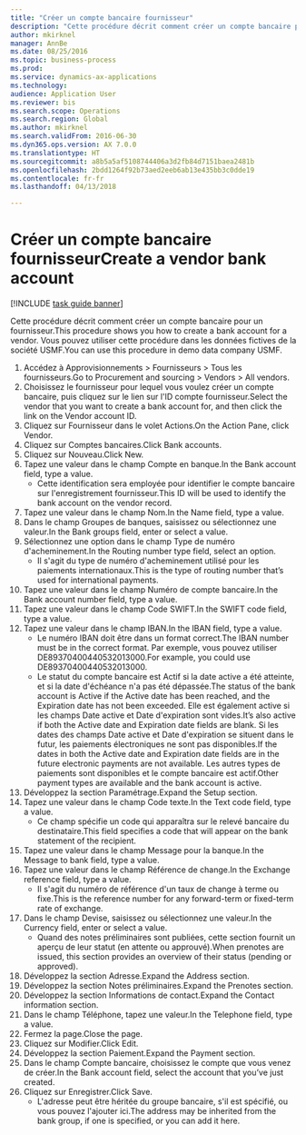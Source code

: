 ```yaml
--- 
title: "Créer un compte bancaire fournisseur"
description: "Cette procédure décrit comment créer un compte bancaire pour un fournisseur."
author: mkirknel
manager: AnnBe
ms.date: 08/25/2016
ms.topic: business-process
ms.prod: 
ms.service: dynamics-ax-applications
ms.technology: 
audience: Application User
ms.reviewer: bis
ms.search.scope: Operations
ms.search.region: Global
ms.author: mkirknel
ms.search.validFrom: 2016-06-30
ms.dyn365.ops.version: AX 7.0.0
ms.translationtype: HT
ms.sourcegitcommit: a8b5a5af5108744406a3d2fb84d7151baea2481b
ms.openlocfilehash: 2bdd1264f92b73aed2eeb6ab13e435bb3c0dde19
ms.contentlocale: fr-fr
ms.lasthandoff: 04/13/2018

---
```

# <a name="create-a-vendor-bank-account"></a><span data-ttu-id="b94ac-103">Créer un compte bancaire fournisseur</span><span class="sxs-lookup"><span data-stu-id="b94ac-103">Create a vendor bank account</span></span>

[!INCLUDE [task guide banner](../../includes/task-guide-banner.md)]

<span data-ttu-id="b94ac-104">Cette procédure décrit comment créer un compte bancaire pour un fournisseur.</span><span class="sxs-lookup"><span data-stu-id="b94ac-104">This procedure shows you how to create a bank account for a vendor.</span></span> <span data-ttu-id="b94ac-105">Vous pouvez utiliser cette procédure dans les données fictives de la société USMF.</span><span class="sxs-lookup"><span data-stu-id="b94ac-105">You can use this procedure in demo data company USMF.</span></span>

1. <span data-ttu-id="b94ac-106">Accédez à Approvisionnements > Fournisseurs > Tous les fournisseurs.</span><span class="sxs-lookup"><span data-stu-id="b94ac-106">Go to Procurement and sourcing > Vendors > All vendors.</span></span>
2. <span data-ttu-id="b94ac-107">Choisissez le fournisseur pour lequel vous voulez créer un compte bancaire, puis cliquez sur le lien sur l'ID compte fournisseur.</span><span class="sxs-lookup"><span data-stu-id="b94ac-107">Select the vendor that you want to create a bank account for, and then click the link on the Vendor account ID.</span></span>
3. <span data-ttu-id="b94ac-108">Cliquez sur Fournisseur dans le volet Actions.</span><span class="sxs-lookup"><span data-stu-id="b94ac-108">On the Action Pane, click Vendor.</span></span>
4. <span data-ttu-id="b94ac-109">Cliquez sur Comptes bancaires.</span><span class="sxs-lookup"><span data-stu-id="b94ac-109">Click Bank accounts.</span></span>
5. <span data-ttu-id="b94ac-110">Cliquez sur Nouveau.</span><span class="sxs-lookup"><span data-stu-id="b94ac-110">Click New.</span></span>
6. <span data-ttu-id="b94ac-111">Tapez une valeur dans le champ Compte en banque.</span><span class="sxs-lookup"><span data-stu-id="b94ac-111">In the Bank account field, type a value.</span></span>
    * <span data-ttu-id="b94ac-112">Cette identification sera employée pour identifier le compte bancaire sur l'enregistrement fournisseur.</span><span class="sxs-lookup"><span data-stu-id="b94ac-112">This ID will be used to identify the bank account on the vendor record.</span></span>  
7. <span data-ttu-id="b94ac-113">Tapez une valeur dans le champ Nom.</span><span class="sxs-lookup"><span data-stu-id="b94ac-113">In the Name field, type a value.</span></span>
8. <span data-ttu-id="b94ac-114">Dans le champ Groupes de banques, saisissez ou sélectionnez une valeur.</span><span class="sxs-lookup"><span data-stu-id="b94ac-114">In the Bank groups field, enter or select a value.</span></span>
9. <span data-ttu-id="b94ac-115">Sélectionnez une option dans le champ Type de numéro d'acheminement.</span><span class="sxs-lookup"><span data-stu-id="b94ac-115">In the Routing number type field, select an option.</span></span>
    * <span data-ttu-id="b94ac-116">Il s'agit du type de numéro d'acheminement utilisé pour les paiements internationaux.</span><span class="sxs-lookup"><span data-stu-id="b94ac-116">This is the type of routing number that’s used for international payments.</span></span>  
10. <span data-ttu-id="b94ac-117">Tapez une valeur dans le champ Numéro de compte bancaire.</span><span class="sxs-lookup"><span data-stu-id="b94ac-117">In the Bank account number field, type a value.</span></span>
11. <span data-ttu-id="b94ac-118">Tapez une valeur dans le champ Code SWIFT.</span><span class="sxs-lookup"><span data-stu-id="b94ac-118">In the SWIFT code field, type a value.</span></span>
12. <span data-ttu-id="b94ac-119">Tapez une valeur dans le champ IBAN.</span><span class="sxs-lookup"><span data-stu-id="b94ac-119">In the IBAN field, type a value.</span></span>
    * <span data-ttu-id="b94ac-120">Le numéro IBAN doit être dans un format correct.</span><span class="sxs-lookup"><span data-stu-id="b94ac-120">The IBAN number must be in the correct format.</span></span> <span data-ttu-id="b94ac-121">Par exemple, vous pouvez utiliser DE89370400440532013000.</span><span class="sxs-lookup"><span data-stu-id="b94ac-121">For example, you could use DE89370400440532013000.</span></span>  
    * <span data-ttu-id="b94ac-122">Le statut du compte bancaire est Actif si la date active a été atteinte, et si la date d'échéance n'a pas été dépassée.</span><span class="sxs-lookup"><span data-stu-id="b94ac-122">The status of the bank account is Active if the Active date has been reached, and the Expiration date has not been exceeded.</span></span> <span data-ttu-id="b94ac-123">Elle est également active si les champs Date active et Date d'expiration sont vides.</span><span class="sxs-lookup"><span data-stu-id="b94ac-123">It’s also active if both the Active date and Expiration date fields are blank.</span></span> <span data-ttu-id="b94ac-124">Si les dates des champs Date active et Date d'expiration se situent dans le futur, les paiements électroniques ne sont pas disponibles.</span><span class="sxs-lookup"><span data-stu-id="b94ac-124">If the dates in both the Active date and Expiration date fields are in the future electronic payments are not available.</span></span> <span data-ttu-id="b94ac-125">Les autres types de paiements sont disponibles et le compte bancaire est actif.</span><span class="sxs-lookup"><span data-stu-id="b94ac-125">Other payment types are available and the bank account is active.</span></span>  
13. <span data-ttu-id="b94ac-126">Développez la section Paramétrage.</span><span class="sxs-lookup"><span data-stu-id="b94ac-126">Expand the Setup section.</span></span>
14. <span data-ttu-id="b94ac-127">Tapez une valeur dans le champ Code texte.</span><span class="sxs-lookup"><span data-stu-id="b94ac-127">In the Text code field, type a value.</span></span>
    * <span data-ttu-id="b94ac-128">Ce champ spécifie un code qui apparaîtra sur le relevé bancaire du destinataire.</span><span class="sxs-lookup"><span data-stu-id="b94ac-128">This field specifies a code that will appear on the bank statement of the recipient.</span></span>  
15. <span data-ttu-id="b94ac-129">Tapez une valeur dans le champ Message pour la banque.</span><span class="sxs-lookup"><span data-stu-id="b94ac-129">In the Message to bank field, type a value.</span></span>
16. <span data-ttu-id="b94ac-130">Tapez une valeur dans le champ Référence de change.</span><span class="sxs-lookup"><span data-stu-id="b94ac-130">In the Exchange reference field, type a value.</span></span>
    * <span data-ttu-id="b94ac-131">Il s'agit du numéro de référence d'un taux de change à terme ou fixe.</span><span class="sxs-lookup"><span data-stu-id="b94ac-131">This is the reference number for any forward-term or fixed-term rate of exchange.</span></span>  
17. <span data-ttu-id="b94ac-132">Dans le champ Devise, saisissez ou sélectionnez une valeur.</span><span class="sxs-lookup"><span data-stu-id="b94ac-132">In the Currency field, enter or select a value.</span></span>
    * <span data-ttu-id="b94ac-133">Quand des notes préliminaires sont publiées, cette section fournit un aperçu de leur statut (en attente ou approuvé).</span><span class="sxs-lookup"><span data-stu-id="b94ac-133">When prenotes are issued, this section provides an overview of their status (pending or approved).</span></span>  
18. <span data-ttu-id="b94ac-134">Développez la section Adresse.</span><span class="sxs-lookup"><span data-stu-id="b94ac-134">Expand the Address section.</span></span>
19. <span data-ttu-id="b94ac-135">Développez la section Notes préliminaires.</span><span class="sxs-lookup"><span data-stu-id="b94ac-135">Expand the Prenotes section.</span></span>
20. <span data-ttu-id="b94ac-136">Développez la section Informations de contact.</span><span class="sxs-lookup"><span data-stu-id="b94ac-136">Expand the Contact information section.</span></span>
21. <span data-ttu-id="b94ac-137">Dans le champ Téléphone, tapez une valeur.</span><span class="sxs-lookup"><span data-stu-id="b94ac-137">In the Telephone field, type a value.</span></span>
22. <span data-ttu-id="b94ac-138">Fermez la page.</span><span class="sxs-lookup"><span data-stu-id="b94ac-138">Close the page.</span></span>
23. <span data-ttu-id="b94ac-139">Cliquez sur Modifier.</span><span class="sxs-lookup"><span data-stu-id="b94ac-139">Click Edit.</span></span>
24. <span data-ttu-id="b94ac-140">Développez la section Paiement.</span><span class="sxs-lookup"><span data-stu-id="b94ac-140">Expand the Payment section.</span></span>
25. <span data-ttu-id="b94ac-141">Dans le champ Compte bancaire, choisissez le compte que vous venez de créer.</span><span class="sxs-lookup"><span data-stu-id="b94ac-141">In the Bank  account field, select the account that you’ve just created.</span></span>
26. <span data-ttu-id="b94ac-142">Cliquez sur Enregistrer.</span><span class="sxs-lookup"><span data-stu-id="b94ac-142">Click Save.</span></span>
    * <span data-ttu-id="b94ac-143">L'adresse peut être héritée du groupe bancaire, s'il est spécifié, ou vous pouvez l'ajouter ici.</span><span class="sxs-lookup"><span data-stu-id="b94ac-143">The address may be inherited from the bank group, if one is specified, or you can add it here.</span></span>  



